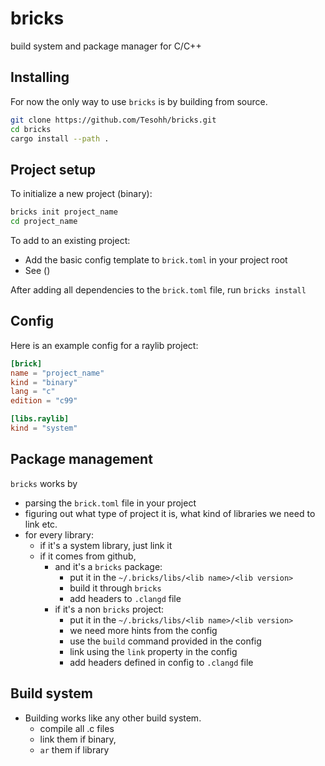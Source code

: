 # bricks
build system and package manager for C/C++


## Installing
For now the only way to use `bricks` is by building from source.

```sh
git clone https://github.com/Tesohh/bricks.git
cd bricks
cargo install --path .
```

## Project setup
To initialize a new project (binary):

```sh
bricks init project_name
cd project_name
```

To add to an existing project:
- Add the basic config template to `brick.toml` in your project root
- See ()

After adding all dependencies to the `brick.toml` file, run `bricks install`

## Config
Here is an example config for a raylib project:

```toml
[brick]
name = "project_name"
kind = "binary"
lang = "c"
edition = "c99"

[libs.raylib]
kind = "system"
```

## Package management
`bricks` works by 
- parsing the `brick.toml` file in your project
- figuring out what type of project it is, what kind of libraries we need to link etc.
- for every library:
    - if it's a system library, just link it
    - if it comes from github,
        - and it's a `bricks` package:
            - put it in the `~/.bricks/libs/<lib name>/<lib version>`
            - build it through `bricks`
            - add headers to `.clangd` file 
        - if it's a non `bricks` project:
            - put it in the `~/.bricks/libs/<lib name>/<lib version>`
            - we need more hints from the config
            - use the `build` command provided in the config
            - link using the `link` property in the config 
            - add headers defined in config to `.clangd` file

## Build system
- Building works like any other build system.
    - compile all .c files
    - link them if binary,
    - `ar` them if library
